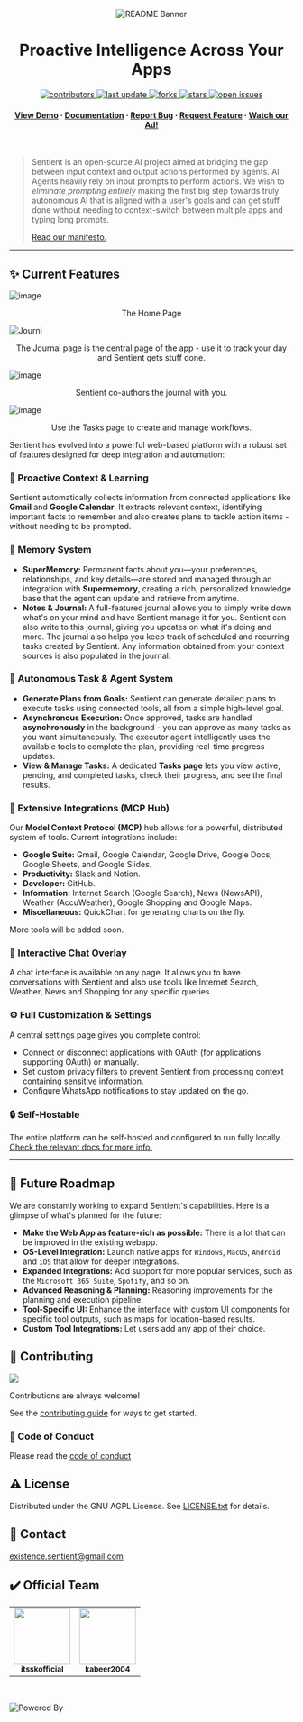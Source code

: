 <div align="center">

![README Banner](./.github/assets/banner.png)

<h1>Proactive Intelligence Across Your Apps</h1>
  
<!-- Badges -->
<p>
  <a href="https://github.com/existence-master/Sentient/graphs/contributors">
    <img src="https://img.shields.io/github/contributors/existence-master/Sentient" alt="contributors" />
  </a>
  <a href="">
    <img src="https://img.shields.io/github/last-commit/existence-master/Sentient" alt="last update" />
  </a>
  <a href="https://github.com/existence-master/Sentient/network/members">
    <img src="https://img.shields.io/github/forks/existence-master/Sentient" alt="forks" />
  </a>
  <a href="https://github.com/existence-master/Sentient/stargazers">
    <img src="https://img.shields.io/github/stars/existence-master/Sentient" alt="stars" />
  </a>
  <a href="https://github.com/existence-master/Sentient/issues/">
    <img src="https://img.shields.io/github/issues/existence-master/Sentient" alt="open issues" />
  </a>
</p>
   
<h4>
    <a href="https://www.youtube.com/watch?v=x0kdm2fYXIs">View Demo</a>
  <span> · </span>
    <a href="https://sentient-2.gitbook.io/docs">Documentation</a>
  <span> · </span>
    <a href="https://github.com/existence-master/Sentient/issues/">Report Bug</a>
  <span> · </span>
    <a href="https://github.com/existence-master/Sentient/issues/">Request Feature</a>
  <span> · </span>
    <a href="https://www.youtube.com/watch?v=l481bvpCjbc">Watch our Ad!</a>
  </h4>
</div>

<br />


> Sentient is an open-source AI project aimed at bridging the gap between input context and output actions performed by agents. AI Agents heavily rely on input prompts to perform actions. We wish to *eliminate prompting entirely* making the first big step towards truly autonomous AI that is aligned with a user's goals and can get stuff done without needing to context-switch between multiple apps and typing long prompts.
>
> [Read our manifesto.](https://docs.google.com/document/d/1vbCGAbh9f8vXfPup_Z7cW__gnOLdRhEtHKyoIxJD8is/edit?tab=t.0#heading=h.2kit9yqvlc77)

---

## ✨ Current Features

![image](https://github.com/user-attachments/assets/756c8aeb-1748-445c-a09a-df6d99aeee58)
<div align="center">
  <p>The Home Page</p>
</div>

![Journl](https://github.com/user-attachments/assets/467fd26d-18a4-4107-98a9-05fa83b26a77)
<div align="center">
  <p>The Journal page is the central page of the app - use it to track your day and Sentient gets stuff done.</p>
</div>

![image](https://github.com/user-attachments/assets/fcf05b39-7f8d-46f8-9702-e0791f27f918)
<div align="center">
  <p>Sentient co-authors the journal with you.</p>
</div>

![image](https://github.com/user-attachments/assets/319d7c35-9046-4ea1-a369-88ab1a9ded8e)
<div align="center">
  <p>Use the Tasks page to create and manage workflows.</p>
</div>

Sentient has evolved into a powerful web-based platform with a robust set of features designed for deep integration and automation:

### 🧠 Proactive Context & Learning
Sentient automatically collects information from connected applications like **Gmail** and **Google Calendar**. It extracts relevant context, identifying important facts to remember and also creates plans to tackle action items - without needing to be prompted.

### 📝 Memory System
*   **SuperMemory:** Permanent facts about you—your preferences, relationships, and key details—are stored and managed through an integration with **Supermemory**, creating a rich, personalized knowledge base that the agent can update and retrieve from anytime.
*   **Notes & Journal:** A full-featured journal allows you to simply write down what's on your mind and have Sentient manage it for you. Sentient can also write to this journal, giving you updates on what it's doing and more. The journal also helps you keep track of scheduled and recurring tasks created by Sentient. Any information obtained from your context sources is also populated in the journal.

### 🤖 Autonomous Task & Agent System
*   **Generate Plans from Goals:** Sentient can generate detailed plans to execute tasks using connected tools, all from a simple high-level goal.
*   **Asynchronous Execution:** Once approved, tasks are handled **asynchronously** in the background - you can approve as many tasks as you want simultaneously. The executor agent intelligently uses the available tools to complete the plan, providing real-time progress updates.
*   **View & Manage Tasks:** A dedicated **Tasks page** lets you view active, pending, and completed tasks, check their progress, and see the final results.

### 🔌 Extensive Integrations (MCP Hub)
Our **Model Context Protocol (MCP)** hub allows for a powerful, distributed system of tools. Current integrations include:
*   **Google Suite:** Gmail, Google Calendar, Google Drive, Google Docs, Google Sheets, and Google Slides.
*   **Productivity:** Slack and Notion.
*   **Developer:** GitHub.
*   **Information:** Internet Search (Google Search), News (NewsAPI), Weather (AccuWeather), Google Shopping and Google Maps.
*   **Miscellaneous:** QuickChart for generating charts on the fly.

More tools will be added soon.

### 💬 Interactive Chat Overlay
A chat interface is available on any page. It allows you to have conversations with Sentient and also use tools like Internet Search, Weather, News and Shopping for any specific queries.

### ⚙️ Full Customization & Settings
A central settings page gives you complete control:
*   Connect or disconnect applications with OAuth (for applications supporting OAuth) or manually.
*   Set custom privacy filters to prevent Sentient from processing context containing sensitive information.
*   Configure WhatsApp notifications to stay updated on the go.

### 🔒 Self-Hostable
The entire platform can be self-hosted and configured to run fully locally. [Check the relevant docs for more info.](https://sentient-2.gitbook.io/docs/getting-started/running-sentient-from-source-self-host)

---

## 🚀 Future Roadmap

We are constantly working to expand Sentient's capabilities. Here is a glimpse of what's planned for the future:

*   **Make the Web App as feature-rich as possible:** There is a lot that can be improved in the existing webapp. 
*   **OS-Level Integration:** Launch native apps for `Windows`, `MacOS`, `Android` and `iOS` that allow for deeper integrations.
*   **Expanded Integrations:** Add support for more popular services, such as the `Microsoft 365 Suite`, `Spotify`, and so on.
*   **Advanced Reasoning & Planning:** Reasoning improvements for the planning and execution pipeline.
*   **Tool-Specific UI:** Enhance the interface with custom UI components for specific tool outputs, such as maps for location-based results.
*   **Custom Tool Integrations:** Let users add any app of their choice.

## :wave: Contributing

<a href="https://github.com/existence-master/Sentient/graphs/contributors">
  <img src="https://contrib.rocks/image?repo=existence-master/Sentient" />
</a>

Contributions are always welcome!

See the [contributing guide](https://github.com/existence-master/Sentient/blob/master/CONTRIBUTING.md) for ways to get started.

<!-- Code of Conduct -->

### :scroll: Code of Conduct

Please read the [code of conduct](https://github.com/existence-master/Sentient/blob/master/CODE_OF_CONDUCT.md)

<!-- License -->

## :warning: License

Distributed under the GNU AGPL License. See [LICENSE.txt](https://github.com/existence-master/Sentient/blob/master/LICENSE.txt) for details.

<!-- Contact -->

## :handshake: Contact

[existence.sentient@gmail.com](mailto:existence.sentient@gmail.com)

<!-- Official Team -->

## :heavy_check_mark: Official Team

<table>
  <tr>
     <td align="center">
       <a href="https://github.com/itsskofficial">
         <img src="https://avatars.githubusercontent.com/u/65887545?v=4?s=100" width="100px;" alt=""/>
         <br />
         <sub><b>itsskofficial</b></sub>
       </a>
     </td>  
     <td align="center">
       <a href="https://github.com/kabeer2004">
         <img src="https://avatars.githubusercontent.com/u/59280736?v=4" width="100px;" alt=""/>
         <br />
         <sub><b>kabeer2004</b></sub>
       </a>
     </td>  
  </tr>
</table>
<br />

![Powered By](./.github/assets/powered-by.png)
